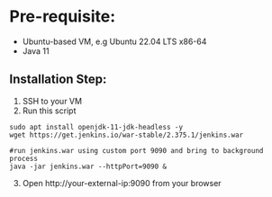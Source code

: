 # Pre-requisite:

* Ubuntu-based VM, e.g Ubuntu 22.04 LTS x86-64
* Java 11

## Installation Step:

1. SSH to your VM
2. Run this script
```
sudo apt install openjdk-11-jdk-headless -y 
wget https://get.jenkins.io/war-stable/2.375.1/jenkins.war

#run jenkins.war using custom port 9090 and bring to background process 
java -jar jenkins.war --httpPort=9090 &
```
3. Open http://your-external-ip:9090 from your browser
